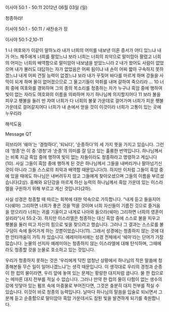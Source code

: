 이사야 50:1 - 50:11 
2012년 06월 03일 (일)

청종하라!



이사야 50:1 - 50:11 / 새찬송가  장


이사야 50:1-2,10-11

1 나 여호와가 이같이 말하노라 내가 너희의 어미를 내보낸 이혼 증서가 어디 있느냐 내가 어느 채주에게 너희를 팔았느냐 보라 너희는 너희의 죄악으로 말미암아 팔렸고 너희의 어미는 너희의 배역함으로 말미암아 내보냄을 받았느니라
2 내가 왔어도 사람이 없었으며 내가 불러도 대답하는 자가 없었음은 어찌 됨이냐 내 손이 어찌 짧아 구속하지 못하겠느냐 내게 어찌 건질 능력이 없겠느냐 보라 내가 꾸짖어 바다를 마르게 하며 강들을 사막이 되게 하며 물이 없어졌으므로 그 물고기들이 악취를 내며 갈하여 죽으리라 …
10 너희 중에 여호와를 경외하며 그의 종의 목소리를 청종하는 자가 누구냐 흑암 중에 행하여 빛이 없는 자라도 여호와의 이름을 의뢰하며 자기 하나님께 의지할지어다
11 보라 불을 피우고 횃불을 둘러 띤 자여 너희가 다 너희의 불꽃 가운데로 걸어가며 너희가 피운 횃불 가운데로 걸어갈지어다 너희가 내 손에서 얻을 것이 이것이라 너희가 고통이 있는 곳에 누우리라

해석도움





Message QT

히브리어 ‘쉐마’는 ‘경청하다’, ‘되뇌다’, ‘순종하다’의 세 가지 뜻을 가지고 있습니다. 그런데 ‘청종’은 이 중 ‘경청’과 ‘순종’의 의미를 잘 담고 있는 훌륭한 번역입니다. 하나님께서는 비록 지금 흑암 중에 행하여 빛이 없는 자들이라도 청종하라고 명령하고 계십니다(10). 사실 그들이 흑암 중에 행하게 된 것은 하나님께서 그들을 내버리거나 팔아넘기신 것이 아니라 그들 스스로의 죄악과 배역함 때문입니다(1). 하지만 이처럼 그들이 흑암 중에 있을 때에도 하나님은 내버려두지 않고 그들에게 찾아오셨으며 그들의 이름을 부르셨습니다(2상). 홍해와 요단강을 마르게 하신 능력의 하나님께서 흑암 가운데 있는 이스라엘을 구원하기 위해 부르고 계신 것입니다(2하).

사실 성경은 청종할 때 따르는 회복에 대한 약속으로 가득합니다.
“내게 듣고 들을지어다(쉐마) 그리하면 너희가 좋은 것을 먹을 것이며 너희 자신들이 기름진 것으로 즐거움을 얻으리라 너희는 귀를 기울이고 내게로 나아와 들으라(쉐마) 그리하면 너희의 영혼이 살리라”(사 55:2-3).
하지만 이스라엘은 청종하는 대신 흑암 중에 스스로 불을 피우고 횃불을 둘러 띠고 자신의 힘으로 빛을 찾으려고 했습니다. 그러나 그 결과는 스스로를 불구덩이 속에 들어가게 하는 것뿐이었습니다(11). 그래서 성경에는 청종하지 않는 것에 대한 안타까움이 가득 차 있습니다. 예레미야서에는 성경 전체에서 ‘쉐마’라는 단어가 가장 많습니다. 눈물의 선지자 예레미야는 청종하지 않는 이스라엘에 대해 탄식하며, 그때에라도 청종할 것을 눈물로 호소하고 있는 것입니다.

우리가 청종하지 못하는 것은 ‘우리에게 닥친 엄청난 상황에서 하나님의 작은 말씀에 청종해본들 무슨 일이 일어나겠느냐’는 생각 때문입니다. 이 생각대로 우리의 경청과 순종이 한 컵의 물이라면, 우리 앞에 놓여 있는 문제는 황량한 대지처럼 큽니다. 물 한 컵으로는 메마른 대지 전부를 적실 수 없습니다. 그러나 만약 한 컵의 물이 다함이 없는 생수의 강에 잇닿아 있는 펌프 속에 마중물로 부어진다면, 그것은 충분히 대지 전부를 적실 수 있습니다. 이것이 바로 청종의 능력입니다. 날마다 하나님의 말씀을 입술로 되뇌면서 그분께 듣고 순종함으로 말미암아 흑암 가운데서도 참된 빛을 발견하게 되기를 축원합니다.